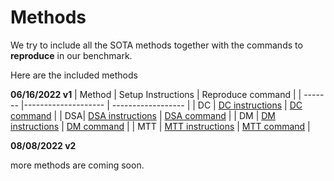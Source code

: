 # Methods
We try to include all the SOTA methods together with the commands to **reproduce** in our benchmark.

Here are the included methods

**06/16/2022 v1**
| Method | Setup Instructions | Reproduce command |
| ------- |-------------------- | ------------------ |
| DC | [DC instructions](dc/instructions.md) | [DC command](dc/readme.md) |
| DSA| [DSA instructions](dc/instructions.md) | [DSA command](dc/readme.md) |
| DM | [DM instructions](dc/instructions.md) | [DM command](dc/readme.md) |
| MTT | [MTT instructions](tm/instructions.md) | [MTT command](tm/readme.md) |

**08/08/2022 v2**

more methods are coming soon.